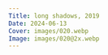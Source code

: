 ```yaml
---
Title: long shadows, 2019
Date: 2024-06-13
Cover: images/020.webp
Image: images/020@2x.webp
---
```

